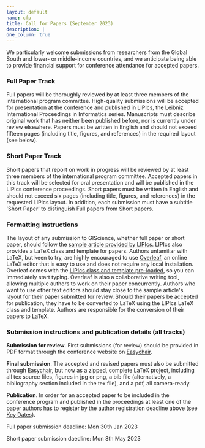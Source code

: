 ```yaml
---
layout: default
name: cfp
title: Call for Papers (September 2023)
description: |
one_column: true
---
```



We particularly welcome submissions from researchers from the Global South and lower- or middle-income countries, and we anticipate being able to provide financial support for conference attendance for accepted papers.

### Full Paper Track

Full papers will be thoroughly reviewed by at least three members of the international program committee. High-quality submissions will be accepted for presentation at the conference and published in LIPIcs, the Leibniz International Proceedings in Informatics series. Manuscripts must describe original work that has neither been published before, nor is currently under review elsewhere. Papers must be written in English and should not exceed fifteen pages (including title, figures, and references) in the required layout (see below).

### Short Paper Track

Short papers that report on work in progress will be reviewed by at least three members of the international program committee. Accepted papers in this track will be selected for oral presentation and will be published in the LIPIcs conference proceedings.
Short papers must be written in English and should not exceed six pages (including title, figures, and references) in the requested LIPIcs layout. In addition, each submission must have a subtitle 'Short Paper' to distinguish Full papers from Short papers.

### Formatting instructions

The layout of any submission to GIScience, whether full paper or short paper, should follow the [sample article provided by LIPIcs](http://drops.dagstuhl.de/styles/lipics-v2016/lipics-v2016-authors.tgz). LIPIcs also provides a LaTeX class and template for papers. Authors unfamiliar with LaTeX, but keen to try, are highly encouraged to use [Overleaf](http://www.overleaf.com), an online LaTeX editor that is easy to use and does not require any local installation. Overleaf comes with the [LIPIcs class and template pre-loaded](https://www.overleaf.com/latex/templates/article-for-the-lipics-series/qmwncxspzfst), so you can immediately start typing. Overleaf is also a collaborative writing tool, allowing multiple authors to work on their paper concurrently. Authors who want to use other text editors should stay close to the sample article's layout for their paper submitted for review. Should their papers be accepted for publication, they have to be converted to LaTeX using the LIPIcs LaTeX class and template. Authors are responsible for the conversion of their papers to LaTeX. 

### Submission instructions and publication details (all tracks)

**Submission for review**. First submissions (for review) should be provided in PDF format through the conference website on [Easychair](https://easychair.org/conferences/?conf=giscience2023).

**Final submission**. The accepted and revised papers must also be submitted through [Easychair](https://easychair.org/conferences/?conf=giscience2023), but now as a zipped, complete LaTeX project, including all tex source files, figures in jpg or png, a bib file (alternatively, a bibliography section included in the tex file), and a pdf, all camera-ready.

**Publication**. In order for an accepted paper to be included in the conference program and published in the proceedings at least one of the paper authors has to register by the author registration deadline above (see <a href="#dates">Key Dates</a>).

Full paper submission deadline: Mon 30th Jan 2023 

Short paper submission daedline: Mon 8th May 2023

